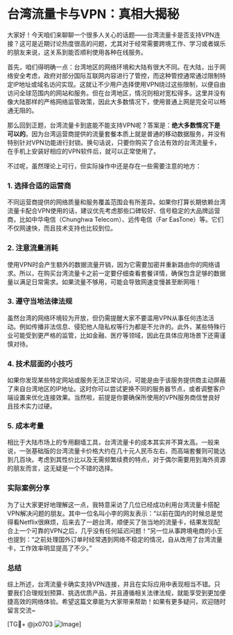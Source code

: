 # 台湾流量卡与VPN：真相大揭秘

大家好！今天咱们来聊聊一个很多人关心的话题——台湾流量卡是否支持VPN连接？这可是近期讨论热度很高的问题，尤其对于经常需要跨境工作、学习或者娱乐的朋友来说，这关系到能否顺利使用各种在线服务。

首先，咱们得明确一点：台湾地区的网络环境和大陆有很大不同。在大陆，出于网络安全考虑，政府对部分国际互联网内容进行了管控，而这种管控通常通过限制特定IP地址或域名访问实现。这就让不少用户选择使用VPN绕过这些限制，以便自由访问全球范围内的网站和服务。但在台湾地区，情况则相对宽松得多。这里并没有像大陆那样的严格网络监管政策，因此大多数情况下，使用普通上网是完全可以畅通无阻的。

那么回到正题，台湾流量卡到底能不能支持VPN呢？答案是：**绝大多数情况下是可以的**。因为台湾运营商提供的流量套餐本质上就是普通的移动数据服务，并没有特别针对VPN功能进行封锁。换句话说，只要你购买了合法有效的台湾流量卡，在手机上安装好相应的VPN软件后，就可以正常使用了。

不过呢，虽然理论上可行，但实际操作中还是存在一些需要注意的地方：

### 1. **选择合适的运营商**
   不同运营商提供的网络质量和服务覆盖范围会有所差异。如果你打算长期依赖台湾流量卡配合VPN使用的话，建议优先考虑那些口碑较好、信号稳定的大品牌运营商，比如中华电信（Chunghwa Telecom）、远传电信（Far EasTone）等。它们不仅网速快，而且技术支持也比较到位。

### 2. **注意流量消耗**
   使用VPN时会产生额外的数据流量开销，因为它需要加密并重新路由你的网络请求。所以，在购买台湾流量卡之前一定要仔细查看套餐详情，确保包含足够的数据量以满足日常需求。如果流量不够用，可能会导致网速变慢甚至断网哦！

### 3. **遵守当地法律法规**
   虽然台湾的网络环境较为开放，但仍需提醒大家不要滥用VPN从事任何违法活动。例如传播非法信息、侵犯他人隐私权等行为都是不允许的。此外，某些特殊行业可能受到更严格的监管，比如金融、医疗等领域，因此在具体应用场景下还需谨慎对待。

### 4. **技术层面的小技巧**
   如果你发现某些特定网站或服务无法正常访问，可能是由于该服务提供商主动屏蔽了来自台湾地区的IP地址。这时你可以尝试更换不同的服务器节点，或者调整客户端设置来优化连接效果。当然啦，前提是你要确保所使用的VPN服务商信誉良好且技术实力过硬。

### 5. **成本考量**
   相比于大陆市场上的专用翻墙工具，台湾流量卡的成本其实并不算太高。一般来说，一张基础版的台湾流量卡价格大约在几十元人民币左右，而高端套餐则可能达到几百块。考虑到其性价比以及无需频繁续费的特点，对于偶尔需要用到海外资源的朋友而言，这无疑是一个不错的选择。

### 实际案例分享
为了让大家更好地理解这一点，我特意采访了几位已经成功利用台湾流量卡搭配VPN解决问题的朋友。其中一位名叫小李的网友表示：“以前在国内的时候总是觉得看Netflix很麻烦，后来去了一趟台湾，顺便买了张当地的流量卡，结果发现配合上一个可靠的VPN之后，几乎没有任何延迟问题！”另一位从事跨境电商的小王也提到：“之前处理国外订单时经常遇到网络不稳定的情况，自从改用了台湾流量卡，工作效率明显提高了不少。”

### 总结
综上所述，台湾流量卡确实支持VPN连接，并且在实际应用中表现相当不错。只要我们合理规划预算、挑选优质产品，并且遵循相关法律法规，就能享受到更加便捷高效的网络体验。希望这篇文章能为大家带来帮助！如果有更多疑问，欢迎随时留言交流~

[TG💪+ @jx0703 ![Image](https://github.com/user-attachments/assets/dbca1d08-cadb-493c-b0ec-ad6f7a83f270)]